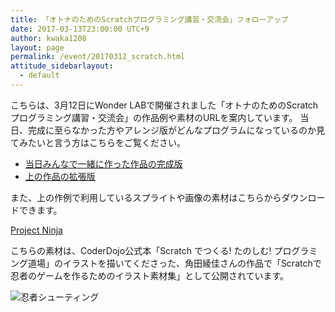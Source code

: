 ```yaml
---
title: 「オトナのためのScratchプログラミング講習・交流会」フォローアップ
date: 2017-03-13T23:00:00 UTC+9
author: kwaka1208
layout: page
permalink: /event/20170312_scratch.html
attitude_sidebarlayout:
  - default
---
```

こちらは、3月12日にWonder LABで開催されました「オトナのためのScratchプログラミング講習・交流会」の作品例や素材のURLを案内しています。 
当日、完成に至らなかった方やアレンジ版がどんなプログラムになっているのか見てみたいと言う方はこちらをご覧ください。

- [当日みんなで一緒に作った作品の完成版](https://scratch.mit.edu/projects/147235268/)
- [上の作品の拡張版](https://scratch.mit.edu/projects/146964326/)

また、上の作例で利用しているスプライトや画像の素材はこちらからダウンロードできます。

[Project Ninja](https://github.com/spicagraph/project-ninja)

こちらの素材は、CoderDojo公式本「Scratch でつくる! たのしむ! プログラミング道場」のイラストを描いてくださった、角田綾佳さんの作品で「Scratchで忍者のゲームを作るためのイラスト素材集」として公開されています。

![忍者シューティング](/event/images/20170312_ninja_shooting.png)